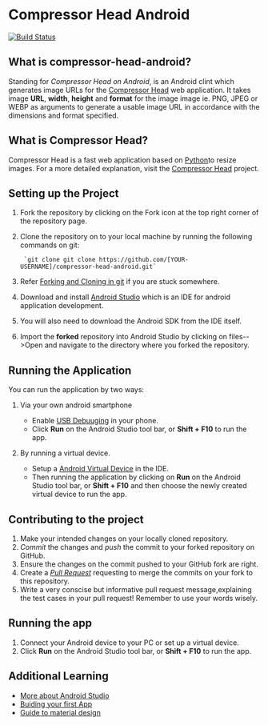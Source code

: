 
# Compressor Head Android
[![Build Status](https://travis-ci.org/jboss-outreach/compressor-head-android.svg?branch=master)](https://travis-ci.org/jboss-outreach/compressor-head-android)

## What is compressor-head-android?

Standing for *Compressor Head on Android*, is an Android clint which generates image URLs  for the [Compressor Head](https://github.com/jboss-outreach/compressor-head) web application.
It takes image **URL**, **width**, **height** and **format** for the image image ie. PNG, JPEG or WEBP as arguments to generate a usable image URL in accordance with the dimensions and format specified.

## What is Compressor Head?

Compressor Head is a fast web application based on [Python](https://www.python.org/)to resize images.
For a more detailed explanation, visit the [Compressor Head](https://github.com/jboss-outreach/compressor-head)
project.

## Setting up the Project
1. Fork the repository by clicking on the Fork icon at the top right corner of the repository page.
2. Clone the repository on to your local machine by running the following commands on git:
		
		`git clone git clone https://github.com/[YOUR-USERNAME]/compressor-head-android.git`
3. Refer [Forking and Cloning in git](https://help.github.com/articles/fork-a-repo/) if you are stuck somewhere.
4. Download and install [Android Studio](https://developer.android.com/studio/index.html) which is an IDE for android application development.
5. You will also need to download the Android SDK from the IDE itself.
6. Import the **forked** repository into Android Studio by clicking on files-->Open and navigate to the directory where you forked the repository.

## Running the Application
You can run the application by two ways:

1. Via your own android smartphone

   - Enable [USB Debuuging](https://www.howtogeek.com/129728/how-to-access-the-developer-options-menu-and-enable-usb-debugging-on-android-4.2/) in your phone.    
   - Click **Run** on the Android Studio tool bar, or **Shift + F10** to run the app.

2. By running a virtual device.
	 - Setup a [Android Virtual Device](https://developer.android.com/studio/run/managing-avds.html) in the IDE. 
	 - Then running the application by clicking on **Run** on the Android Studio tool bar, or **Shift + F10** and then choose the 	            newly created virtual device to run the app.
		
## Contributing to the project

1. Make your intended changes on your locally cloned repository.
2. *Commit* the changes and *push* the commit to your forked repository on GitHub.
3. Ensure the changes on the commit pushed to your GitHub fork are right.
4. Create a [*Pull Request*](https://help.github.com/articles/about-pull-requests/) requesting to merge the commits on your fork to this repository.
5. Write a very conscise but informative pull request message,explaining the test cases in your pull request! Remember to use your words wisely. 

## Running the app

1. Connect your Android device to your PC or set up a virtual device.
2. Click **Run** on the Android Studio tool bar, or
**Shift + F10** to run the app.


## Additional Learning

* [More about Android Studio](https://developer.android.com/studio/intro/index.html)
* [Buiding your first App](https://developer.android.com/training/basics/firstapp/index.html)
* [Guide to material design](https://developer.android.com/training/index.html)



